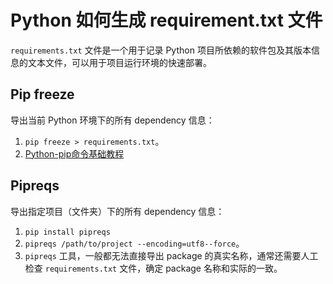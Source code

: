 # Python 如何生成 requirement.txt 文件

`requirements.txt` 文件是一个用于记录 Python 项目所依赖的软件包及其版本信息的文本文件，可以用于项目运行环境的快速部署。

## Pip freeze

导出当前 Python 环境下的所有 dependency 信息：
1.  `pip freeze > requirements.txt`。
2. [Python-pip命令基础教程](work/programming/Python/CLI/Python-pip命令基础教程.md)

## Pipreqs

导出指定项目（文件夹）下的所有 dependency 信息：
1. `pip install pipreqs`
2. `pipreqs /path/to/project --encoding=utf8--force`。
3. `pipreqs` 工具，一般都无法直接导出 package 的真实名称，通常还需要人工检查 `requirements.txt` 文件，确定 package 名称和实际的一致。